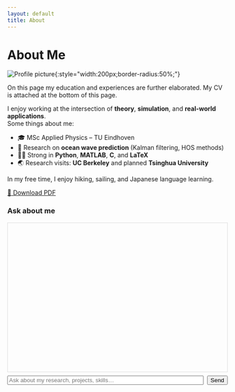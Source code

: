 ```yaml
---
layout: default
title: About
---
```


# About Me

![Profile picture](assets/images/profile.jpg){:style="width:200px;border-radius:50%;"}

On this page my education and experiences are further elaborated. My CV is attached at the bottom of this page.


I enjoy working at the intersection of **theory**, **simulation**, and **real-world applications**.  
Some things about me:

- 🎓 MSc Applied Physics – TU Eindhoven
- 🌊 Research on **ocean wave prediction** (Kalman filtering, HOS methods)
- 🧑‍💻 Strong in **Python**, **MATLAB**, **C**, and **LaTeX**
- 🌏 Research visits: **UC Berkeley** and planned **Tsinghua University**

In my free time, I enjoy hiking, sailing, and Japanese language learning.

  
[📄 Download PDF](assets/Lars_ten_Hacken_CV.pdf)

<!-- === SIMPLE WEBLLM CHAT (WORKING MINIMAL) === -->
<div id="llm-chat" style="max-width:900px;margin:auto">
  <h3>Ask about me</h3>
  <div id="llm-log" style="border:1px solid #ddd;height:320px;overflow:auto;padding:10px;font-family:monospace;white-space:pre-wrap"></div>
  <div style="margin-top:8px;display:flex;gap:8px">
    <input id="llm-q" placeholder="Ask about my research, projects, skills…" style="flex:1">
    <button id="llm-send">Send</button>
  </div>
  <div id="llm-status" style="margin-top:6px;color:#666"></div>
</div>

<script type="module">
  import { CreateMLCEngine, prebuiltAppConfig } from "https://esm.run/@mlc-ai/web-llm@0.2.79";

  // --- DOM helpers ---
  const logEl = document.getElementById("llm-log");
  const statusEl = document.getElementById("llm-status");
  const qEl = document.getElementById("llm-q");
  const sendBtn = document.getElementById("llm-send");
  const add = (who, text) => {
    const d = document.createElement("div");
    d.textContent = `${who}: ${text}`;
    logEl.appendChild(d);
    logEl.scrollTop = logEl.scrollHeight;
  };

  if (!("gpu" in navigator)) {
    add("Error", "WebGPU not available. Use latest Chrome/Edge via HTTPS.");
    throw new Error("No WebGPU");
  }

  // --- Load profile context from JSON ---
  const BASE = "{{ site.baseurl }}" || "";
  let PROFILE = { bio: "", highlights: [], projects: [] };
  try {
    const resp = await fetch(`${BASE}/assets/about.json`, { cache: "no-store" });
    if (!resp.ok) throw new Error(`HTTP ${resp.status}`);
    PROFILE = await resp.json();
  } catch (e) {
    add("Error", "Could not load /assets/about.json");
    console.error(e);
  }

  const PROFILE_CONTEXT = `BIO: ${PROFILE.bio}
HIGHLIGHTS: ${PROFILE.highlights?.join("; ")}
PROJECTS: ${(PROFILE.projects||[]).map(p => `${p.title}: ${p.desc}`).join(" | ")}`;

  // --- Pick a small instruct model ---
  const models = prebuiltAppConfig.model_list || [];
  const instruct = models.filter(m => /Instruct/.test(m.model_id))
                         .sort((a,b) => (a.vram_required_mb||1e9) - (b.vram_required_mb||1e9));
  const MODEL_ID = (instruct[0]?.model_id) || (models[0]?.model_id);
  if (!MODEL_ID) {
    add("Error", "No prebuilt models available.");
    throw new Error("No models");
  }

  const initProgressCallback = (p) => {
    statusEl.textContent = p.text + (p.url ? " :: " + p.url : "");
  };

  let engine;
  try {
    statusEl.textContent = `Loading model: ${MODEL_ID} …`;
    engine = await CreateMLCEngine(MODEL_ID, { initProgressCallback, wasmNumThreads: 1, gpuMemoryUtility: 0.9 });
    statusEl.textContent = `Model ready: ${MODEL_ID}`;
  } catch (e) {
    console.error("Model load failed", e);
    add("Error", "Model load failed.");
    throw e;
  }

  // --- Ask helper with context ---
  async function ask(q) {
    const sys = `You are a helpful assistant that ONLY answers about Lars using the PROFILE CONTEXT.
If the question is unrelated, briefly say you only answer about Lars.
### PROFILE CONTEXT
${PROFILE_CONTEXT}`;
    const out = await engine.chat.completions.create({
      messages: [
        { role: "system", content: sys },
        { role: "user", content: q }
      ],
      temperature: 0.2,
      max_tokens: 256
    });
    return out.choices[0].message.content;
  }

  // --- UI wiring ---
  async function handleSend() {
    const q = qEl.value.trim();
    if (!q) return;
    add("You", q);
    qEl.value = "";
    statusEl.textContent = "Thinking…";
    try {
      add("Bot", await ask(q));
    } catch (e) {
      console.error(e);
      add("Error", "Generation error.");
    } finally {
      statusEl.textContent = "";
    }
  }
  sendBtn.addEventListener("click", handleSend);
  qEl.addEventListener("keydown", ev => { if (ev.key === "Enter") handleSend(); });

  add("System", `Loaded ${MODEL_ID} with context. Ask me something!`);
</script>
